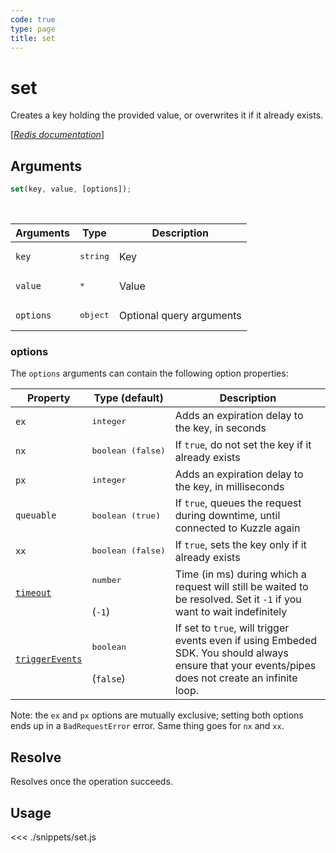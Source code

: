 ```yaml
---
code: true
type: page
title: set
---
```


# set

Creates a key holding the provided value, or overwrites it if it already exists.

[[_Redis documentation_]](https://redis.io/commands/set)

## Arguments

```js
set(key, value, [options]);
```

<br/>

| Arguments | Type              | Description              |
| --------- | ----------------- | ------------------------ |
| `key`     | <pre>string</pre> | Key                      |
| `value`   | <pre>\*</pre>     | Value                    |
| `options` | <pre>object</pre> | Optional query arguments |

### options

The `options` arguments can contain the following option properties:

| Property   | Type (default)             | Description                                                                  |
| ---------- | -------------------------- | ---------------------------------------------------------------------------- |
| `ex`       | <pre>integer</pre>         | Adds an expiration delay to the key, in seconds                              |
| `nx`       | <pre>boolean (false)</pre> | If `true`, do not set the key if it already exists                             |
| `px`       | <pre>integer</pre>         | Adds an expiration delay to the key, in milliseconds                         |
| `queuable` | <pre>boolean (true)</pre>  | If `true`, queues the request during downtime, until connected to Kuzzle again |
| `xx`       | <pre>boolean (false)</pre> | If `true`, sets the key only if it already exists                              |
| [`timeout`](/sdk/7/core-classes/kuzzle/query#timeout)         | <pre>number</pre><br/>(`-1`)     | Time (in ms) during which a request will still be waited to be resolved. Set it `-1` if you want to wait indefinitely |
| [`triggerEvents`](/sdk/7/core-classes/kuzzle/query#triggerEvents)  | <pre>boolean</pre> <br/>(`false`)| If set to `true`, will trigger events even if using Embeded SDK. You should always ensure that your events/pipes does not create an infinite loop. <SinceBadge version="Kuzzle 2.31.0"/> |

Note: the `ex` and `px` options are mutually exclusive; setting both options ends up in a `BadRequestError` error. Same thing goes for `nx` and `xx`.

## Resolve

Resolves once the operation succeeds.

## Usage

<<< ./snippets/set.js
